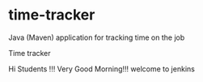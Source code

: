 # time-tracker
Java (Maven) application for tracking time on the job

Time tracker

Hi Students !!! Very Good Morning!!! welcome to jenkins
